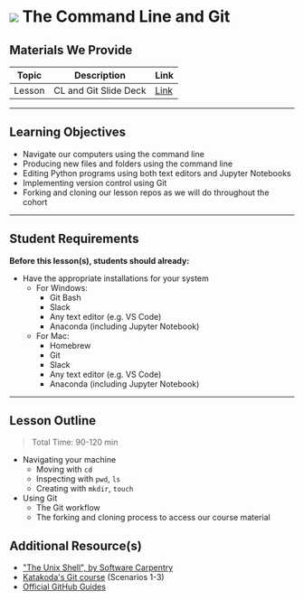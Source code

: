 # ![](https://ga-dash.s3.amazonaws.com/production/assets/logo-9f88ae6c9c3871690e33280fcf557f33.png) The Command Line and Git

## Materials We Provide

| Topic | Description | Link |
| --- | --- | --- |
| Lesson | CL and Git Slide Deck | [Link](./cl-and-git.pdf)|

---

## Learning Objectives

- Navigate our computers using the command line
- Producing new files and folders using the command line
- Editing Python programs using both text editors and Jupyter Notebooks
- Implementing version control using Git
- Forking and cloning our lesson repos as we will do throughout the cohort

--- 

## Student Requirements

**Before this lesson(s), students should already:**

- Have the appropriate installations for your system
    - For Windows:
        - Git Bash
        - Slack
        - Any text editor (e.g. VS Code)
        - Anaconda (including Jupyter Notebook)
    - For Mac:
        - Homebrew
        - Git
        - Slack
        - Any text editor (e.g. VS Code)
        - Anaconda (including Jupyter Notebook)

---

## Lesson Outline

> Total Time: 90-120 min

- Navigating your machine
    - Moving with `cd`
    - Inspecting with `pwd`, `ls`
    - Creating with `mkdir`, `touch`
- Using Git
    - The Git workflow
    - The forking and cloning process to access our course material

## Additional Resource(s)

- ["The Unix Shell", by Software Carpentry](http://swcarpentry.github.io/shell-novice/)
- [Katakoda's Git course](https://katacoda.com/courses/git) (Scenarios 1-3)
- [Official GitHub Guides](https://guides.github.com/)
